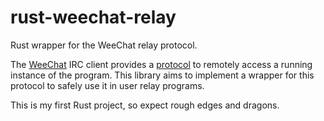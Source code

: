 # rust-weechat-relay
Rust wrapper for the WeeChat relay protocol.


The [WeeChat](https://weechat.org/) IRC client provides a [protocol](https://weechat.org/files/doc/stable/weechat_relay_protocol.en.html) to remotely access a running instance of the program. This library aims to implement a wrapper for this protocol to safely use it in user relay programs.

This is my first Rust project, so expect rough edges and dragons.
